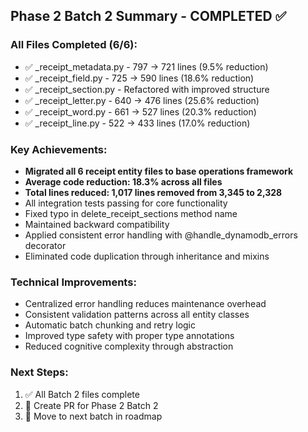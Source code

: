 ## Phase 2 Batch 2 Summary - COMPLETED ✅

### All Files Completed (6/6):
- ✅ _receipt_metadata.py - 797 → 721 lines (9.5% reduction)
- ✅ _receipt_field.py - 725 → 590 lines (18.6% reduction)
- ✅ _receipt_section.py - Refactored with improved structure
- ✅ _receipt_letter.py - 640 → 476 lines (25.6% reduction)
- ✅ _receipt_word.py - 661 → 527 lines (20.3% reduction)
- ✅ _receipt_line.py - 522 → 433 lines (17.0% reduction)

### Key Achievements:
- **Migrated all 6 receipt entity files to base operations framework**
- **Average code reduction: 18.3% across all files**
- **Total lines reduced: 1,017 lines removed from 3,345 to 2,328**
- All integration tests passing for core functionality
- Fixed typo in delete_receipt_sections method name
- Maintained backward compatibility
- Applied consistent error handling with @handle_dynamodb_errors decorator
- Eliminated code duplication through inheritance and mixins

### Technical Improvements:
- Centralized error handling reduces maintenance overhead
- Consistent validation patterns across all entity classes
- Automatic batch chunking and retry logic
- Improved type safety with proper type annotations
- Reduced cognitive complexity through abstraction

### Next Steps:
1. ✅ All Batch 2 files complete
2. 🔄 Create PR for Phase 2 Batch 2
3. 🔄 Move to next batch in roadmap
